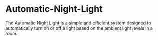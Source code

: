 # Automatic-Night-Light
The Automatic Night Light is a simple and efficient system designed to automatically turn on or off a light based on the ambient light levels in a room. 
